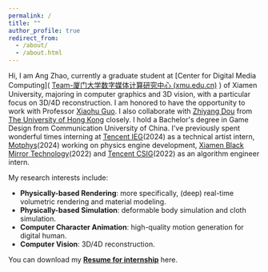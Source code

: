 ```yaml
---
permalink: /
title: ""
author_profile: true
redirect_from: 
  - /about/
  - /about.html
---
```


Hi, I am Ang Zhao, currently a graduate student at [Center for Digital Media Computing]( [Team-厦门大学数字媒体计算研究中心 (xmu.edu.cn)](https://cdmc.xmu.edu.cn/en/Team.htm) ) of Xiamen University, majoring in computer graphics and 3D vision, with a particular focus on 3D/4D reconstruction. I am honored to have the opportunity to work with Professor [Xiaohu Guo](https://personal.utdallas.edu/~xguo/). I also collaborate with [Zhiyang Dou](https://frank-zy-dou.github.io/) from [The University of Hong Kong](https://www.hku.hk/) closely. I hold a Bachelor's degree in Game Design from Communication University of China. I've previously spent wonderful times interning at [Tencent IEG](https://game.qq.com/web20220628txgame/index.html)(2024) as a technical artist intern, [Motphys](https://motphys.com/#/index)(2024) working on physics engine development, [Xiamen Black Mirror Technology](https://www.metamaker.cn/#/aboutUs)(2022) and [Tencent CSIG](https://www.tencent.com/en-us/)(2022) as an algorithm engineer intern.

My research interests include:

* **Physically-based Rendering**: more specifically, (deep) real-time volumetric rendering and material modeling.
* **Physically-based Simulation**: deformable body simulation and cloth simulation.
* **Computer Character Animation**: high-quality motion generation for digital human.
* **Computer Vision**: 3D/4D reconstruction.

You can download my [**Resume for internship**](https://heskey0.github.io/files/Resume_AngZhao.pdf) here.



